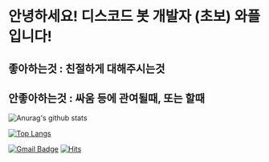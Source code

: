 # 안녕하세요! 디스코드 봇 개발자 (초보) 와플입니다!

## 좋아하는것 : 친절하게 대해주시는것

## 안좋아하는것 : 싸움 등에 관여될때, 또는 할때

![Anurag's github stats](https://github-readme-stats.vercel.app/api?username=kyjkyj080115&show_icons=true&theme=tokyonight)

[![Top Langs](https://github-readme-stats.vercel.app/api/top-langs/?username=kyjkyj080115)](https://github.com/anuraghazra/github-readme-stats)

[![Gmail Badge](https://img.shields.io/badge/Gmail-d14836?style=flat-square&logo=Gmail&logoColor=white&link=mailto:snugyun01@gmail.com)](mailto:kyjkyj01150115@gmail.com)
[![Hits](https://hits.seeyoufarm.com/api/count/incr/badge.svg?url=https%3A%2F%2Fgithub.com%2Fkyjkyj080115&count_bg=%2379C83D&title_bg=%23555555&icon=&icon_color=%23E7E7E7&title=hits&edge_flat=false)](https://hits.seeyoufarm.com)
